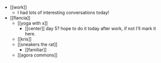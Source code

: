 - [[work]]
  - I had lots of interesting conversations today!
- [[flancia]]
  - [[yoga with x]]
    - [[center]] day 5? hope to do it today after work, if not I'll mark it here.
  - [[kris]]
  - [[sneakers the rat]]
    - [[familiar]]
  - [[agora commons]]
